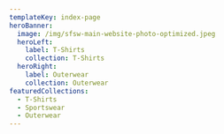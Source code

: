 ```yaml
---
templateKey: index-page
heroBanner:
  image: /img/sfsw-main-website-photo-optimized.jpeg
  heroLeft:
    label: T-Shirts
    collection: T-Shirts
  heroRight:
    label: Outerwear
    collection: Outerwear
featuredCollections:
  - T-Shirts
  - Sportswear
  - Outerwear
---
```

